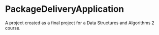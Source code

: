 # PackageDeliveryApplication
A project created as a final project for a Data Structures and Algorithms 2 course.
